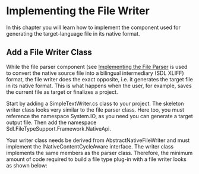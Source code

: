 Implementing the File Writer
==

In this chapter you will learn how to implement the component used for generating the target-language file in its native format.

Add a File Writer Class
--

While the file parser component (see [Implementing the File Parser](implementing_the_file_parser.md) is used to convert the native source file into a bilingual intermediary (SDL XLIFF) format, the file writer does the exact opposite, i.e. it generates the target file in its native format. This is what happens when the user, for example, saves the current file as target or finalizes a project.

Start by adding a SimpleTextWriter.cs class to your project. The skeleton writer class looks very similar to the file parser class. Here too, you must reference the namespace System.IO, as you need you can generate a target output file. Then add the namespace Sdl.FileTypeSupport.Framework.NativeApi.

Your writer class needs be derived from AbstractNativeFileWriter and must implement the INativeContentCycleAware interface. The writer class implements the same members as the parser class. Therefore, the minimum amount of code required to build a file type plug-in with a file writer looks as shown below: